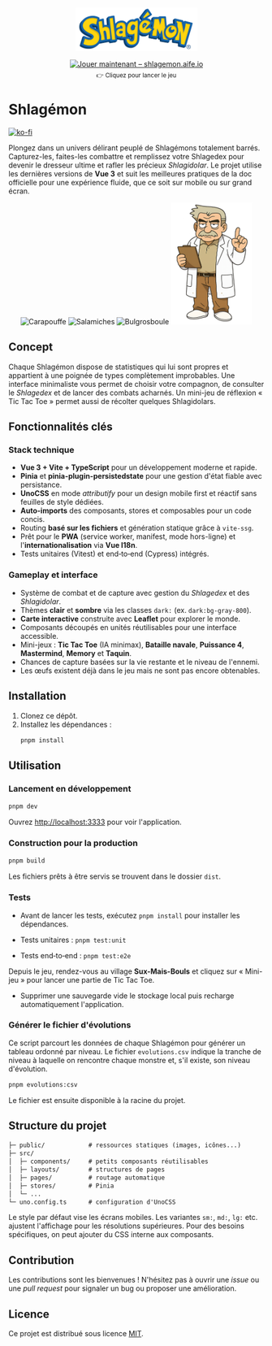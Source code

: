 <p align="center">
  <img src="public/logo.png" alt="Logo" width="240" />
</p>

<p align="center">
  <a href="https://shlagemon.aife.io/">
    <img src="https://img.shields.io/badge/Jouer%20maintenant-shlagemon.aife.io-10b981?style=for-the-badge&logo=google-chrome&logoColor=white" alt="Jouer maintenant – shlagemon.aife.io" />
  </a>
  <br />
  <sub>👉 Cliquez pour lancer le jeu</sub>
</p>

# Shlagémon

[![ko-fi](https://ko-fi.com/img/githubbutton_sm.svg)](https://ko-fi.com/S6S61IX3R2)

Plongez dans un univers délirant peuplé de Shlagémons totalement barrés. Capturez-les, faites-les combattre et remplissez votre Shlagedex pour devenir le dresseur ultime et rafler les précieux _Shlagidolar_. Le projet utilise les dernières versions de **Vue&nbsp;3** et suit les meilleures pratiques de la doc officielle pour une expérience fluide, que ce soit sur mobile ou sur grand écran.

<p align="center">
  <img src="public/shlagemons/carapouffe/carapouffe.png" alt="Carapouffe" width="160" />
  <img src="public/shlagemons/salamiches/salamiches.png" alt="Salamiches" width="160" />
  <img src="public/shlagemons/bulgrosboule/bulgrosboule.png" alt="Bulgrosboule" width="160" />
  <img src="public/characters/prof-merdant/prof-merdant.png" alt="Prof Merdant" width="160" />
</p>

## Concept

Chaque Shlagémon dispose de statistiques qui lui sont propres et appartient à une poignée de types complètement improbables. Une interface minimaliste vous permet de choisir votre compagnon, de consulter le _Shlagedex_ et de lancer des combats acharnés.
Un mini-jeu de réflexion « Tic Tac Toe » permet aussi de récolter quelques Shlagidolars.

## Fonctionnalités clés

### Stack technique

- **Vue&nbsp;3 + Vite + TypeScript** pour un développement moderne et rapide.
- **Pinia** et **pinia-plugin-persistedstate** pour une gestion d'état fiable avec persistance.
- **UnoCSS** en mode _attributify_ pour un design mobile first et réactif sans feuilles de style dédiées.
- **Auto-imports** des composants, stores et composables pour un code concis.
- Routing **basé sur les fichiers** et génération statique grâce à `vite-ssg`.
- Prêt pour le **PWA** (service worker, manifest, mode hors-ligne) et l'**internationalisation** via **Vue I18n**.
- Tests unitaires (Vitest) et end‑to‑end (Cypress) intégrés.

### Gameplay et interface

- Système de combat et de capture avec gestion du _Shlagedex_ et des _Shlagidolar_.
- Thèmes **clair** et **sombre** via les classes `dark:` (ex. `dark:bg-gray-800`).
- **Carte interactive** construite avec **Leaflet** pour explorer le monde.
- Composants découpés en unités réutilisables pour une interface accessible.
- Mini-jeux : **Tic Tac Toe** (IA minimax), **Bataille navale**, **Puissance 4**, **Mastermind**, **Memory** et **Taquin**.
- Chances de capture basées sur la vie restante et le niveau de l'ennemi.
- Les œufs existent déjà dans le jeu mais ne sont pas encore obtenables.

## Installation

1. Clonez ce dépôt.
2. Installez les dépendances :
   ```bash
   pnpm install
   ```

## Utilisation

### Lancement en développement

```bash
pnpm dev
```

Ouvrez <http://localhost:3333> pour voir l'application.

### Construction pour la production

```bash
pnpm build
```

Les fichiers prêts à être servis se trouvent dans le dossier `dist`.

### Tests

- Avant de lancer les tests, exécutez `pnpm install` pour installer les dépendances.

- Tests unitaires : `pnpm test:unit`
- Tests end‑to‑end : `pnpm test:e2e`

Depuis le jeu, rendez-vous au village **Sux-Mais-Bouls** et cliquez sur « Mini-jeu » pour lancer une partie de Tic Tac Toe.

- Supprimer une sauvegarde vide le stockage local puis recharge automatiquement l'application.

### Générer le fichier d'évolutions

Ce script parcourt les données de chaque Shlagémon pour générer un tableau ordonné par niveau. Le fichier `evolutions.csv` indique la tranche de niveau à laquelle on rencontre chaque monstre et, s'il existe, son niveau d'évolution.

```bash
pnpm evolutions:csv
```

Le fichier est ensuite disponible à la racine du projet.

## Structure du projet

```
├─ public/            # ressources statiques (images, icônes...)
├─ src/
│  ├─ components/     # petits composants réutilisables
│  ├─ layouts/        # structures de pages
│  ├─ pages/          # routage automatique
│  ├─ stores/         # Pinia
│  └─ ...
└─ uno.config.ts      # configuration d'UnoCSS
```

Le style par défaut vise les écrans mobiles. Les variantes `sm:`, `md:`, `lg:` etc. ajustent l'affichage pour les résolutions supérieures. Pour des besoins spécifiques, on peut ajouter du CSS interne aux composants.

## Contribution

Les contributions sont les bienvenues ! N'hésitez pas à ouvrir une _issue_ ou une _pull request_ pour signaler un bug ou proposer une amélioration.

## Licence

Ce projet est distribué sous licence [MIT](LICENSE).
